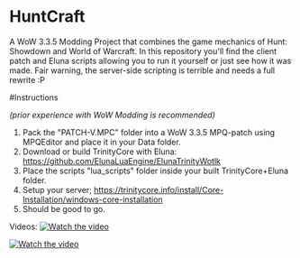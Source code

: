 # HuntCraft
A WoW 3.3.5 Modding Project that combines the game mechanics of Hunt: Showdown and World of Warcraft. In this repository you'll find the client patch and Eluna scripts allowing you to run it yourself or just see how it was made. Fair warning, the server-side scripting is terrible and needs a full rewrite :P

#Instructions 

*(prior experience with WoW Modding is recommended)*

1. Pack the "PATCH-V.MPC" folder into a WoW 3.3.5 MPQ-patch using MPQEditor and place it in your Data folder.
2. Download or build TrinityCore with Eluna: https://github.com/ElunaLuaEngine/ElunaTrinityWotlk
3. Place the scripts "lua_scripts" folder inside your built TrinityCore+Eluna folder.
4. Setup your server; https://trinitycore.info/install/Core-Installation/windows-core-installation
5. Should be good to go.

Videos: 
[![Watch the video](https://img.youtube.com/vi/CvmnAJPkKck/0.jpg)](https://youtu.be/CvmnAJPkKck)

[![Watch the video](https://img.youtube.com/vi/I3_1GVudo-I/0.jpg)](https://youtu.be/I3_1GVudo-I)
